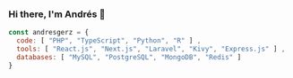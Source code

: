 ### Hi there, I'm Andrés 👋

```js
const andresgerz = {
  code: [ "PHP", "TypeScript", "Python", "R" ] ,
  tools: [ "React.js", "Next.js", "Laravel", "Kivy", "Express.js" ] ,
  databases: [ "MySQL", "PostgreSQL", "MongoDB", "Redis" ]
}
```

<!--
**andresgerz/andresgerz** is a ✨ _special_ ✨ repository because its `README.md` (this file) appears on your GitHub profile.
